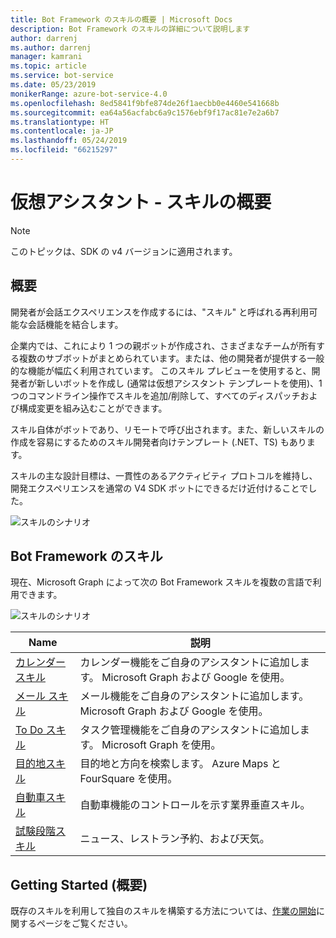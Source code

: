 ```yaml
---
title: Bot Framework のスキルの概要 | Microsoft Docs
description: Bot Framework のスキルの詳細について説明します
author: darrenj
ms.author: darrenj
manager: kamrani
ms.topic: article
ms.service: bot-service
ms.date: 05/23/2019
monikerRange: azure-bot-service-4.0
ms.openlocfilehash: 8ed5841f9bfe874de26f1aecbb0e4460e541668b
ms.sourcegitcommit: ea64a56acfabc6a9c1576ebf9f17ac81e7e2a6b7
ms.translationtype: HT
ms.contentlocale: ja-JP
ms.lasthandoff: 05/24/2019
ms.locfileid: "66215297"
---
```

# <a name="virtual-assistant---skills-overview"></a>仮想アシスタント - スキルの概要

> [!NOTE]
> このトピックは、SDK の v4 バージョンに適用されます。 

## <a name="overview"></a>概要

開発者が会話エクスペリエンスを作成するには、"スキル" と呼ばれる再利用可能な会話機能を結合します。

企業内では、これにより 1 つの親ボットが作成され、さまざまなチームが所有する複数のサブボットがまとめられています。または、他の開発者が提供する一般的な機能が幅広く利用されています。 このスキル プレビューを使用すると、開発者が新しいボットを作成し (通常は仮想アシスタント テンプレートを使用)、1 つのコマンドライン操作でスキルを追加/削除して、すべてのディスパッチおよび構成変更を組み込むことができます。     

スキル自体がボットであり、リモートで呼び出されます。また、新しいスキルの作成を容易にするためのスキル開発者向けテンプレート (.NET、TS) もあります。

スキルの主な設計目標は、一貫性のあるアクティビティ プロトコルを維持し、開発エクスペリエンスを通常の V4 SDK ボットにできるだけ近付けることでした。 

![スキルのシナリオ](./media/enterprise-template/skills-scenarios.png)

## <a name="bot-framework-skills"></a>Bot Framework のスキル

現在、Microsoft Graph によって次の Bot Framework スキルを複数の言語で利用できます。

![スキルのシナリオ](./media/enterprise-template/skills-at-build.png)

| Name | 説明 |
| ---- | ----------- |
|[カレンダー スキル](https://github.com/Microsoft/AI/blob/master/docs/reference/skills/productivity-calendar.md)|カレンダー機能をご自身のアシスタントに追加します。 Microsoft Graph および Google を使用。|
|[メール スキル](https://github.com/Microsoft/AI/blob/master/docs/reference/skills/productivity-email.md)|メール機能をご自身のアシスタントに追加します。 Microsoft Graph および Google を使用。|
|[To Do スキル](https://github.com/Microsoft/AI/blob/master/docs/reference/skills/productivity-todo.md)|タスク管理機能をご自身のアシスタントに追加します。 Microsoft Graph を使用。|
|[目的地スキル](https://github.com/Microsoft/AI/blob/master/docs/reference/skills/productivity-pointofinterest.md)|目的地と方向を検索します。 Azure Maps と FourSquare を使用。|
|[自動車スキル](https://github.com/Microsoft/AI/blob/master/docs/reference/skills/automotive.md)|自動車機能のコントロールを示す業界垂直スキル。|
|[試験段階スキル](https://github.com/Microsoft/AI/blob/master/docs/reference/skills/experimental.md)|ニュース、レストラン予約、および天気。|

## <a name="getting-started"></a>Getting Started (概要)

既存のスキルを利用して独自のスキルを構築する方法については、[作業の開始](https://github.com/Microsoft/AI/tree/master/docs#tutorials)に関するページをご覧ください。

